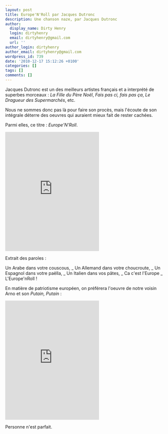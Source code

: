 ```yaml
---
layout: post
title: Europe'N'Roll par Jacques Dutronc
description: Une chanson naze, par Jacques Dutronc
author:
  display_name: Dirty Henry
  login: dirtyhenry
  email: dirtyhenry@gmail.com
  url: ''
author_login: dirtyhenry
author_email: dirtyhenry@gmail.com
wordpress_id: 739
date: '2010-12-17 15:12:26 +0100'
categories: []
tags: []
comments: []
---
```

Jacques Dutronc est un des meilleurs artistes français et a interprété de superbes morceaux : *La Fille du Père Noël*, *Fais pas ci, fais pas ça*, *Le Dragueur des Supermarchés*, etc. 

Nous ne sommes donc pas là pour faire son procès, mais l'écoute de son intégrale déterre des oeuvres qui auraient mieux fait de rester cachées.

Parmi elles, ce titre : *Europe'N'Roll*.

<iframe src="https://embed.spotify.com/?uri=spotify:track:0IkPogibXkUlCPlAWzv6Q3" width="300" height="380" frameborder="0" allowtransparency="true"></iframe>

Extrait des paroles :

<quote>
Un Arabe dans votre couscous,
_ Un Allemand dans votre choucroute,
_ Un Espagnol dans votre paëlla, 
_ Un Italien dans vos pâtes, 
_ Ca c'est l'Europe
_ L'Europe'nRoll !
</quote>

En matière de patriotisme européen, on préférera l'oeuvre de notre voisin Arno et son *Putain, Putain* :

<iframe src="https://embed.spotify.com/?uri=spotify:track:6xtXKVR79X5wjh7X4jSNHC" width="300" height="380" frameborder="0" allowtransparency="true"></iframe>

Personne n'est parfait.
